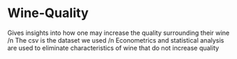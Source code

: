 # Wine-Quality
Gives insights into how one may increase the quality surrounding their wine /n
The csv is the dataset we used /n
Econometrics and statistical analysis are used to eliminate characteristics of wine that do not increase quality
